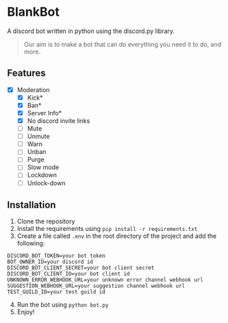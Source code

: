 # BlankBot

A discord bot written in python using the discord.py library.

> Our aim is to make a bot that can do everything you need it to do, and more.

## Features
- [x] Moderation
    - [x] Kick*
    - [x] Ban*
    - [x] Server Info*
    - [x] No discord invite links
    - [ ] Mute
    - [ ] Unmute
    - [ ] Warn
    - [ ] Unban
    - [ ] Purge
    - [ ] Slow mode
    - [ ] Lockdown
    - [ ] Unlock-down

## Installation
1. Clone the repository
2. Install the requirements using `pip install -r requirements.txt`
3. Create a file called `.env` in the root directory of the project and add the following:
```
DISCORD_BOT_TOKEN=your bot token
BOT_OWNER_ID=your discord id
DISCORD_BOT_CLIENT_SECRET=your bot client secret
DISCORD_BOT_CLIENT_ID=your bot client id
UNKNOWN_ERROR_WEBHOOK_URL=your unknown error channel webhook url
SUGGESTION_WEBHOOK_URL=your suggestion channel webhook url
TEST_GUILD_ID=your test guild id
```
4. Run the bot using `python bot.py`
5. Enjoy!

